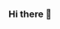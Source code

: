 ### Hi there 👋

<!--
**Rhynisco/Rhynisco** is a ✨ _special_ ✨ repository because its `README.md` (this file) appears on your GitHub profile.

Here are some ideas to get you started:

- 🔭 I’m currently working on Yosemite Industries Libraries.
- 🌱 I’m currently learning to scale my Lua development skills
- 👯 I’m looking to collaborate on Sirius 
- 🤔 I’m looking for help with Programming a bit
- 💬 Ask me about UI UX design
- 📫 How to reach me: Discord -> Rhynisco
- 😄 Pronouns: he/him
- ⚡ Fun fact: I have two cats, Rhhyni and Marble, that's where I got the name Rhynisco.
-->

